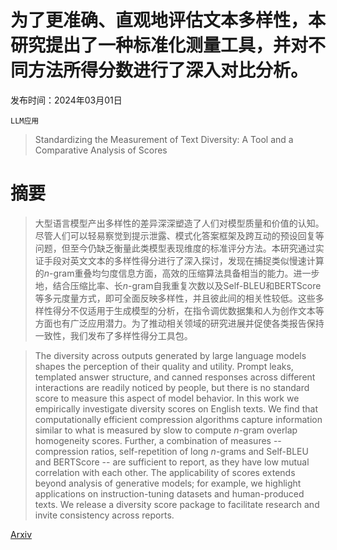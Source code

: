 # 为了更准确、直观地评估文本多样性，本研究提出了一种标准化测量工具，并对不同方法所得分数进行了深入对比分析。

发布时间：2024年03月01日

`LLM应用`

> Standardizing the Measurement of Text Diversity: A Tool and a Comparative Analysis of Scores

# 摘要

> 大型语言模型产出多样性的差异深深塑造了人们对模型质量和价值的认知。尽管人们可以轻易察觉到提示泄露、模式化答案框架及跨互动的预设回复等问题，但至今仍缺乏衡量此类模型表现维度的标准评分方法。本研究通过实证手段对英文文本的多样性得分进行了深入探讨，发现在捕捉类似慢速计算的$n$-gram重叠均匀度信息方面，高效的压缩算法具备相当的能力。进一步地，结合压缩比率、长$n$-gram自我重复次数以及Self-BLEU和BERTScore等多元度量方式，即可全面反映多样性，并且彼此间的相关性较低。这些多样性得分不仅适用于生成模型的分析，在指令调优数据集和人为创作文本等方面也有广泛应用潜力。为了推动相关领域的研究进展并促使各类报告保持一致性，我们发布了多样性得分工具包。

> The diversity across outputs generated by large language models shapes the perception of their quality and utility. Prompt leaks, templated answer structure, and canned responses across different interactions are readily noticed by people, but there is no standard score to measure this aspect of model behavior. In this work we empirically investigate diversity scores on English texts. We find that computationally efficient compression algorithms capture information similar to what is measured by slow to compute $n$-gram overlap homogeneity scores. Further, a combination of measures -- compression ratios, self-repetition of long $n$-grams and Self-BLEU and BERTScore -- are sufficient to report, as they have low mutual correlation with each other. The applicability of scores extends beyond analysis of generative models; for example, we highlight applications on instruction-tuning datasets and human-produced texts. We release a diversity score package to facilitate research and invite consistency across reports.

[Arxiv](https://arxiv.org/abs/2403.00553)